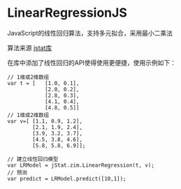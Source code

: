 # LinearRegressionJS
JavaScript的线性回归算法，支持多元拟合，采用最小二乘法

算法来源 [jstat库](https://github.com/jstat/jstat)

在库中添加了线性回归的API使得使用更便捷，使用示例如下：
```
// 1维或2维数组
var t = [   [1.0, 0.1],
            [2.0, 0.2],
            [2.8, 0.3],
            [4.1, 0.4],
            [4.8, 0.5]]
// 1维或2维数组
var v=[ [1.1, 0.9, 1.2],
        [2.1, 1.9, 2.4],
        [3.9, 3.2, 3.7],
        [4.5, 3.8, 4.6],
        [5.8, 5.8, 6.9]];

// 建立线性回归模型
var LRModel = jStat.zim.LinearRegression(t, v);
// 预测
var predict = LRModel.predict([10,1]);
```
